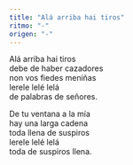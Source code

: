 ```yaml
---
title: "Alá arriba hai tiros"
ritmo: "-"
origen: "-"
---
```


Alá arriba hai tiros<br>
debe de haber cazadores<br>
non vos fiedes meniñas<br>
lerele lelé lelá<br>
de palabras de señores.

De tu ventana a la mía<br>
hay una larga cadena<br>
toda llena de suspiros<br>
lerele lelé lelá<br>
toda de suspiros llena.